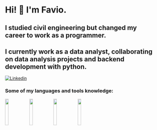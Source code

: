 # Hi! 👋 I'm Favio.

## I studied civil engineering but changed my career to work as a programmer.
## I currently work as a data analyst, collaborating on data analysis projects and backend development with python.

[![Linkedin](https://img.shields.io/badge/-LinkedIn-blue?style=flat&logo=Linkedin&logoColor=white)](https://www.linkedin.com/in/faviobarberiskettler/)


### Some of my languages and tools knowledge:

<p>
  <code><img width="15%" src="https://www.vectorlogo.zone/logos/python/python-ar21.svg"></code>
  <code><img width="15%" src="https://www.vectorlogo.zone/logos/jupyter/jupyter-ar21.svg"></code>
  <code><img width="15%" src="https://www.vectorlogo.zone/logos/git-scm/git-scm-ar21.svg"></code>
   <code><img width="15%" src="https://www.vectorlogo.zone/logos/microsoft_powerbi/microsoft_powerbi-ar21.svg"></code>
  
</p>



<!--
**fpbarberis/fpbarberis** is a ✨ _special_ ✨ repository because its `README.md` (this file) appears on your GitHub profile.

Here are some ideas to get you started:

- 🔭 I’m currently working on ...
- 🌱 I’m currently learning ...
- 👯 I’m looking to collaborate on ...
- 🤔 I’m looking for help with ...
- 💬 Ask me about ...
- 📫 How to reach me: ...
- 😄 Pronouns: ...
- ⚡ Fun fact: ...
-->

